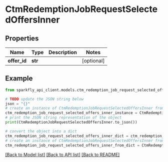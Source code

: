 # CtmRedemptionJobRequestSelectedOffersInner


## Properties

Name | Type | Description | Notes
------------ | ------------- | ------------- | -------------
**offer_id** | **str** |  | [optional] 

## Example

```python
from sparkfly_api_client.models.ctm_redemption_job_request_selected_offers_inner import CtmRedemptionJobRequestSelectedOffersInner

# TODO update the JSON string below
json = "{}"
# create an instance of CtmRedemptionJobRequestSelectedOffersInner from a JSON string
ctm_redemption_job_request_selected_offers_inner_instance = CtmRedemptionJobRequestSelectedOffersInner.from_json(json)
# print the JSON string representation of the object
print(CtmRedemptionJobRequestSelectedOffersInner.to_json())

# convert the object into a dict
ctm_redemption_job_request_selected_offers_inner_dict = ctm_redemption_job_request_selected_offers_inner_instance.to_dict()
# create an instance of CtmRedemptionJobRequestSelectedOffersInner from a dict
ctm_redemption_job_request_selected_offers_inner_from_dict = CtmRedemptionJobRequestSelectedOffersInner.from_dict(ctm_redemption_job_request_selected_offers_inner_dict)
```
[[Back to Model list]](../README.md#documentation-for-models) [[Back to API list]](../README.md#documentation-for-api-endpoints) [[Back to README]](../README.md)


